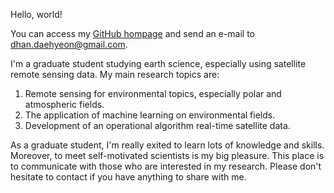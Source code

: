 Hello, world!

You can access my [GitHub hompage](https://daehyeon-han.github.io)  and send an e-mail to dhan.daehyeon@gmail.com.

I'm a graduate student studying earth science, especially using satellite remote sensing data. My main research topics are:
1) Remote sensing for environmental topics, especially polar and atmospheric fields.
2) The application of machine learning on environmental fields.
3) Development of an operational algorithm real-time satellite data.

As a graduate student, I'm really exited to learn lots of knowledge and skills. Moreover, to meet self-motivated scientists is my big pleasure. This place is to communicate with those who are interested in my research. Please don't hesitate to contact if you have anything to share with me.

